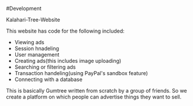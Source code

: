 #Development

Kalahari-Tree-Website

This website has code for the following included:
- Viewing ads
- Session hnadeling
- User management
- Creating ads(this includes image uploading)
- Searching or filtering ads
- Transaction handeling(using PayPal's sandbox feature)
- Connecting with a database

This is basically Gumtree written from scratch by a group of friends. So we create a platform on which people can advertise things they want to sell.

